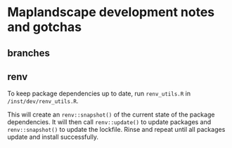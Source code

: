 # Maplandscape development notes and gotchas

## branches

## renv

To keep package dependencies up to date, run `renv_utils.R` in `/inst/dev/renv_utils.R`.

This will create an `renv::snapshot()` of the current state of the package dependencies. It will then call
`renv::update()` to update packages and `renv::snapshot()` to update the lockfile. Rinse and repeat until all packages update and install successfully. 

